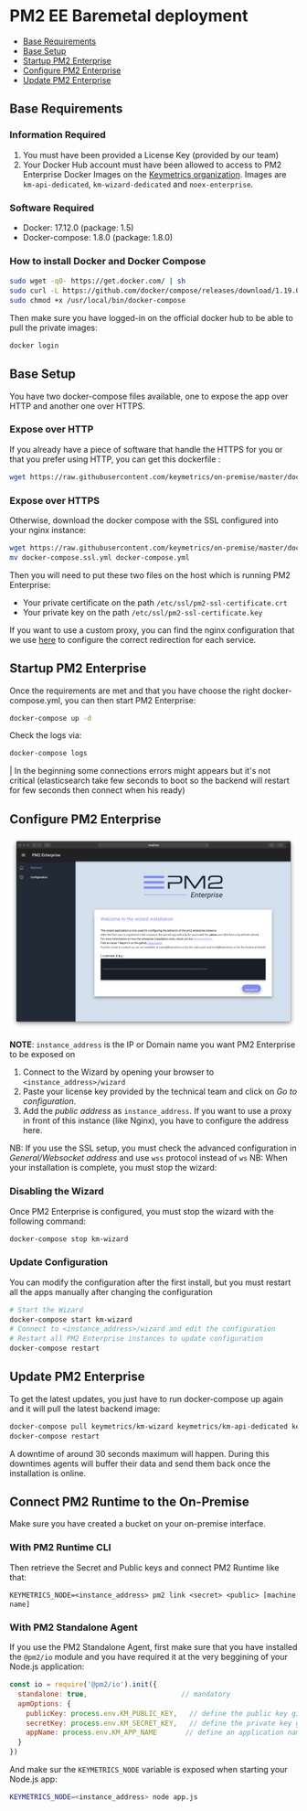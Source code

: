 # PM2 EE Baremetal deployment

- [Base Requirements](#base-requirements)
- [Base Setup](#base-setup)
- [Startup PM2 Enterprise](#startup-pm2-enterprise)
- [Configure PM2 Enterprise](#configure-pm2-enterprise)
- [Update PM2 Enterprise](#update-pm2-enterprise)

## Base Requirements

### Information Required

1. You must have been provided a License Key (provided by our team)
1. Your Docker Hub account must have been allowed to access to PM2 Enterprise Docker Images on the [Keymetrics organization](https://hub.docker.com/u/keymetrics). Images are `km-api-dedicated`, `km-wizard-dedicated` and `noex-enterprise`.

### Software Required

- Docker: 17.12.0 (package: 1.5)
- Docker-compose: 1.8.0 (package: 1.8.0)

### How to install Docker and Docker Compose

```bash
sudo wget -qO- https://get.docker.com/ | sh
sudo curl -L https://github.com/docker/compose/releases/download/1.19.0/docker-compose-`uname -s`-`uname -m` -o /usr/local/bin/docker-compose
sudo chmod +x /usr/local/bin/docker-compose
```

Then make sure you have logged-in on the official docker hub to be able to pull the private images:

```bash
docker login
```

## Base Setup

You have two docker-compose files available, one to expose the app over HTTP and another one over HTTPS.

### Expose over HTTP

If you already have a piece of software that handle the HTTPS for you or that you prefer using HTTP, you can get this dockerfile :

```bash
wget https://raw.githubusercontent.com/keymetrics/on-premise/master/docker/docker-compose.yml
```

### Expose over HTTPS

Otherwise, download the docker compose with the SSL configured into your nginx instance:

```bash
wget https://raw.githubusercontent.com/keymetrics/on-premise/master/docker/docker-compose.ssl.yml
mv docker-compose.ssl.yml docker-compose.yml
```

Then you will need to put these two files on the host which is running PM2 Enterprise:
- Your private certificate on the path `/etc/ssl/pm2-ssl-certificate.crt`
- Your private key on the path `/etc/ssl/pm2-ssl-certificate.key`

If you want to use a custom proxy, you can find the nginx configuration that we use [here](https://github.com/keymetrics/on-premise/blob/master/docker/dockerfiles/nginx.conf) to configure the correct redirection for each service.

## Startup PM2 Enterprise

Once the requirements are met and that you have choose the right docker-compose.yml, you can then start PM2 Enterprise:

```bash
docker-compose up -d
```

Check the logs via:

```bash
docker-compose logs
```

| In the beginning some connections errors might appears but it's not critical (elasticsearch take few seconds to boot so the backend will restart for few seconds then connect when his ready)

## Configure PM2 Enterprise

![wizard preview on localhost/wizard](assets/wizard-interface.png)

**NOTE**: `instance_address` is the IP or Domain name you want PM2 Enterprise to be exposed on

1. Connect to the Wizard by opening your browser to `<instance_address>/wizard`
1. Paste your license key provided by the technical team and click on *Go to configuration*.
1. Add the *public address* as `instance_address`. If you want to use a proxy in front of this instance (like Nginx), you have to configure the address here.

NB: If you use the SSL setup, you must check the advanced configuration in *General/Websocket address* and use `wss` protocol instead of `ws`
NB: When your installation is complete, you must stop the wizard:

### Disabling the Wizard

Once PM2 Enterprise is configured, you must stop the wizard with the following command:

```bash
docker-compose stop km-wizard
```

### Update Configuration

You can modify the configuration after the first install, but you must restart all the apps manually after changing the configuration

```bash
# Start the Wizard
docker-compose start km-wizard
# Connect to <instance_address>/wizard and edit the configuration
# Restart all PM2 Enterprise instances to update configuration
docker-compose restart
```

## Update PM2 Enterprise

To get the latest updates, you just have to run docker-compose up again and it will pull the latest backend image:

```bash
docker-compose pull keymetrics/km-wizard keymetrics/km-api-dedicated keymetrics/noex-enterprise
docker-compose restart
```

A downtime of around 30 seconds maximum will happen. During this downtimes agents will buffer their data and send them back once the installation is online.

## Connect PM2 Runtime to the On-Premise

Make sure you have created a bucket on your on-premise interface.

### With PM2 Runtime CLI
Then retrieve the Secret and Public keys and connect PM2 Runtime like that:

```
KEYMETRICS_NODE=<instance_address> pm2 link <secret> <public> [machine name]
```

### With PM2 Standalone Agent

If you use the PM2 Standalone Agent, first make sure that you have installed the `@pm2/io` module and you have required it at the very beggining of your Node.js application:

```javascript
const io = require('@pm2/io').init({
  standalone: true,                       // mandatory
  apmOptions: {
    publicKey: process.env.KM_PUBLIC_KEY,   // define the public key given in the dashboard
    secretKey: process.env.KM_SECRET_KEY,   // define the private key given in the dashboard
    appName: process.env.KM_APP_NAME       // define an application name
  }
})
```

And make sur the `KEYMETRICS_NODE` variable is exposed when starting your Node.js app:

```bash
KEYMETRICS_NODE=<instance_address> node app.js
```




